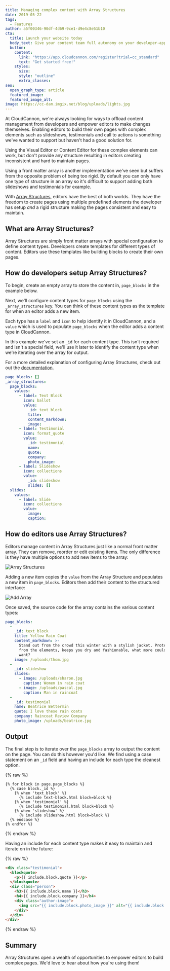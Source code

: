 ```yaml
---
title: Managing complex content with Array Structures
date: 2019-05-22
tags:
  - Features
author: a5f00346-90df-4d69-9ce1-d9e4c8e51b10
cta:
  title: Launch your website today
  body_text: Give your content team full autonomy on your developer-approved tech stack with CloudCannon.
  button:
    content: 
      link: "https://app.cloudcannon.com/register?trial=cc_standard"
      text: "Get started free!"
    styles:
      size:
      style: "outline"
      extra_classes:
seo:
  open_graph_type: article
  featured_image:
  featured_image_alt:
image: https://cc-dam.imgix.net/blog/uploads/lights.jpg
---
```

At CloudCannon, we're always looking for ways to offload content management from developers and empower editors to make changes themselves. Enabling editors to build their own pages with complex elements such as slideshows, testimonials and call to actions is something we've wanted to support but haven't had a good solution for.

Using the Visual Editor or Content Editor for these complex elements can work, but don't provide any structure resulting in editors creating inconsistent and hard to maintain pages.

Using a front matter array is another implementation we've seen but suffers from the opposite problem of being too rigid. By default you can only have one type of structure in an array so it's difficult to support adding both slideshows and testimonials for example.

With [Array Structures](/documentation/edit/editing/configuration/#array-structures), editors have the best of both worlds. They have the freedom to create pages using multiple predefined elements the developer has setup _and_ a rigid structure making the pages consistent and easy to maintain.

## What are Array Structures?

Array Structures are simply front matter arrays with special configuration to define content types. Developers create templates for different types of content. Editors use these templates like building blocks to create their own pages.

## How do developers setup Array Structures?

To begin, create an empty array to store the content in, `page_blocks` in the example below.

Next, we'll configure content types for `page_blocks` using the `_array_structures` key. You can think of these content types as the template for when an editor adds a new item.

Each type has a `label` and `icon` to help identify it in CloudCannon, and a `value` which is used to populate `page_blocks` when the editor adds a content type in CloudCannon.

In this example we've set an `_id` for each content type. This isn't required and isn't a special field, we'll use it later to identify the content type when we're iterating over the array for output.

For a more detailed explanation of configuring Array Structures, check out out the [documentation](/documentation/edit/editing/configuration/#array-structures).

```yaml
page_blocks: []
_array_structures:
  page_blocks:
    values:
      - label: Text Block
        icon: ballot
        value:
          _id: text_block
          title:
          content_markdown:
          image:
      - label: Testimonial
        icon: format_quote
        value:
          _id: testimonial
          name:
          quote:
          company:
          photo_image:
      - label: Slideshow
        icon: collections
        value:
          _id: slideshow
          slides: []
  slides:
    values:
      - label: Slide
        icon: collections
        value:
          image:
          caption:
```

## How do editors use Array Structures?

Editors manage content in Array Structures just like a normal front matter array. They can remove, reorder or edit existing items. The only difference is they have multiple options to add new items to the array:

![Array Structures](https://cc-dam.imgix.net/blog/assets/blog/array-structures/array-structure.png)

Adding a new item copies the `value` from the Array Structure and populates a new item in `page_blocks`. Editors then add their content to the structured interface:

![Add Array](https://cc-dam.imgix.net/blog/assets/blog/array-structures/new.png)

Once saved, the source code for the array contains the various content types:

```yaml
page_blocks:
  -
    _id: text_block
    title: Yellow Rain Coat
    content_markdown: >-
      Stand out from the crowd this winter with a stylish jacket. Protects you
      from the elements, keeps you dry and fashionable, what more could you
      want?
    image: /uploads/thom.jpg
  -
    _id: slideshow
    slides:
      - image: /uploads/sharon.jpg
        caption: Women in rain coat
      - image: /uploads/pascal.jpg
        caption: Man in raincoat
  -
    _id: testimonial
    name: Beatrice Bettermin
    quote: I love these rain coats
    company: Raincoat Review Company
    photo_image: /uploads/beatrice.jpg
```

## Output

The final step is to iterate over the `page_blocks` array to output the content on the page. You can do this however you'd like. We find using a case statement on an `_id` field and having an include for each type the cleanest option.

{% raw %}
```liquid
{% for block in page.page_blocks %}
  {% case block._id %}
    {% when 'text_block' %}
      {% include text-block.html block=block %}
    {% when 'testimonial' %}
      {% include testimonial.html block=block %}
    {% when 'slideshow' %}
      {% include slideshow.html block=block %}
  {% endcase %}
{% endfor %}
```
{% endraw %}

Having an include for each content type makes it easy to maintain and iterate on in the future:

{% raw %}
```html
<div class="testimonial">
  <blockquote>
    <p>{{ include.block.quote }}</p>
  </blockquote>
  <div class="person">
    <h3>{{ include.block.name }}</h3>
    <h4>{{ include.block.company }}</h4>
    <div class="author-image">
      <img src="{{ include.block.photo_image }}" alt="{{ include.block.name }}">
    </div>
  </div>
</div>
```
{% endraw %}

## Summary

Array Structures open a wealth of opportunities to empower editors to build complex pages. We'd love to hear about how you're using them!
